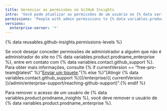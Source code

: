 ```yaml
---
title: Gerenciar as permissões no GitHub Insights
intro: 'Você pode atualizar as permissões de um usuário no {% data variables.product.prodname_insights %}.'
permissions: 'People with admin permissions to {% data variables.product.prodname_insights %} can manage permissions.'
versions:
  enterprise-server: '*'
---
```


{% data reusables.github-insights.permissions-levels %}

Se você desejar conceder permissões de administrador a alguém que não é administrador do site no {% data variables.product.prodname_enterprise %}, entre em contato com {% data variables.contact.github_support %}. Para obter mais informações, consulte {% if currentVersion == "free-pro-team@latest" %}"[Enviar um tíquete](/github/working-with-github-support/submitting-a-ticket)."{% else %}"[Atingir {% data variables.contact.github_support %}](/enterprise/{{ currentVersion }}/admin/enterprise-support/reaching-github-support)".{% endif %}

Para remover o acesso de um usuário de {% data variables.product.prodname_insights %}, você deve remover o usuário de {% data variables.product.prodname_enterprise %}.
